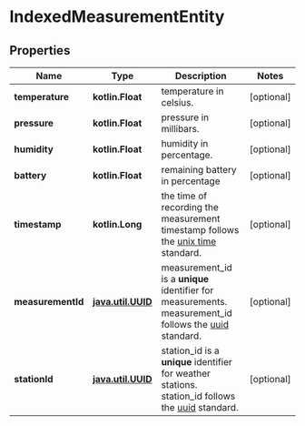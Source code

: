 
# IndexedMeasurementEntity

## Properties
Name | Type | Description | Notes
------------ | ------------- | ------------- | -------------
**temperature** | **kotlin.Float** | temperature in celsius. |  [optional]
**pressure** | **kotlin.Float** | pressure in millibars. |  [optional]
**humidity** | **kotlin.Float** | humidity in percentage. |  [optional]
**battery** | **kotlin.Float** | remaining battery in percentage |  [optional]
**timestamp** | **kotlin.Long** | the time of recording the measurement timestamp follows the [unix time](https://en.wikipedia.org/wiki/Unix_time) standard.  |  [optional]
**measurementId** | [**java.util.UUID**](java.util.UUID.md) | measurement_id is a __unique__ identifier for measurements.   measurement_id follows the [uuid](https://en.wikipedia.org/wiki/Universally_unique_identifier) standard.  |  [optional]
**stationId** | [**java.util.UUID**](java.util.UUID.md) | station_id is a __unique__ identifier for weather stations.   station_id follows the [uuid](https://en.wikipedia.org/wiki/Universally_unique_identifier) standard.  |  [optional]



